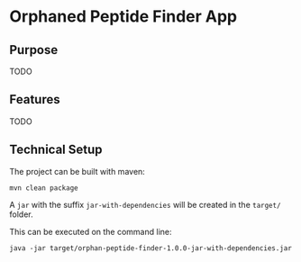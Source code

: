 # Orphaned Peptide Finder App

## Purpose
TODO

## Features
TODO

## Technical Setup

The project can be built with maven:

`mvn clean package`

A `jar` with the suffix `jar-with-dependencies` will be created in the `target/` folder.

This can be executed on the command line:

`java -jar target/orphan-peptide-finder-1.0.0-jar-with-dependencies.jar`
